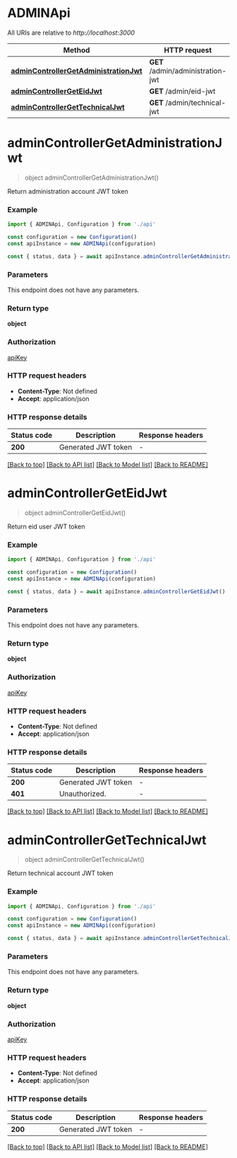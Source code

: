 # ADMINApi

All URIs are relative to _http://localhost:3000_

| Method                                                                          | HTTP request                      | Description |
| ------------------------------------------------------------------------------- | --------------------------------- | ----------- |
| [**adminControllerGetAdministrationJwt**](#admincontrollergetadministrationjwt) | **GET** /admin/administration-jwt |             |
| [**adminControllerGetEidJwt**](#admincontrollergeteidjwt)                       | **GET** /admin/eid-jwt            |             |
| [**adminControllerGetTechnicalJwt**](#admincontrollergettechnicaljwt)           | **GET** /admin/technical-jwt      |             |

# **adminControllerGetAdministrationJwt**

> object adminControllerGetAdministrationJwt()

Return administration account JWT token

### Example

```typescript
import { ADMINApi, Configuration } from './api'

const configuration = new Configuration()
const apiInstance = new ADMINApi(configuration)

const { status, data } = await apiInstance.adminControllerGetAdministrationJwt()
```

### Parameters

This endpoint does not have any parameters.

### Return type

**object**

### Authorization

[apiKey](../README.md#apiKey)

### HTTP request headers

- **Content-Type**: Not defined
- **Accept**: application/json

### HTTP response details

| Status code | Description         | Response headers |
| ----------- | ------------------- | ---------------- |
| **200**     | Generated JWT token | -                |

[[Back to top]](#) [[Back to API list]](../README.md#documentation-for-api-endpoints) [[Back to Model list]](../README.md#documentation-for-models) [[Back to README]](../README.md)

# **adminControllerGetEidJwt**

> object adminControllerGetEidJwt()

Return eid user JWT token

### Example

```typescript
import { ADMINApi, Configuration } from './api'

const configuration = new Configuration()
const apiInstance = new ADMINApi(configuration)

const { status, data } = await apiInstance.adminControllerGetEidJwt()
```

### Parameters

This endpoint does not have any parameters.

### Return type

**object**

### Authorization

[apiKey](../README.md#apiKey)

### HTTP request headers

- **Content-Type**: Not defined
- **Accept**: application/json

### HTTP response details

| Status code | Description         | Response headers |
| ----------- | ------------------- | ---------------- |
| **200**     | Generated JWT token | -                |
| **401**     | Unauthorized.       | -                |

[[Back to top]](#) [[Back to API list]](../README.md#documentation-for-api-endpoints) [[Back to Model list]](../README.md#documentation-for-models) [[Back to README]](../README.md)

# **adminControllerGetTechnicalJwt**

> object adminControllerGetTechnicalJwt()

Return technical account JWT token

### Example

```typescript
import { ADMINApi, Configuration } from './api'

const configuration = new Configuration()
const apiInstance = new ADMINApi(configuration)

const { status, data } = await apiInstance.adminControllerGetTechnicalJwt()
```

### Parameters

This endpoint does not have any parameters.

### Return type

**object**

### Authorization

[apiKey](../README.md#apiKey)

### HTTP request headers

- **Content-Type**: Not defined
- **Accept**: application/json

### HTTP response details

| Status code | Description         | Response headers |
| ----------- | ------------------- | ---------------- |
| **200**     | Generated JWT token | -                |

[[Back to top]](#) [[Back to API list]](../README.md#documentation-for-api-endpoints) [[Back to Model list]](../README.md#documentation-for-models) [[Back to README]](../README.md)
